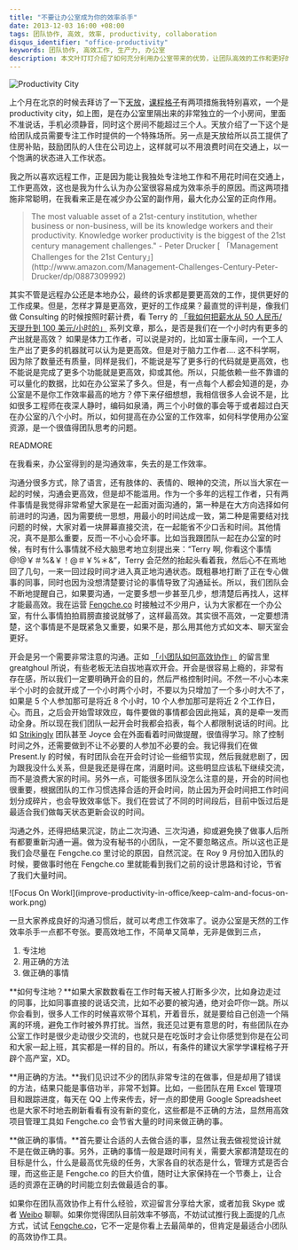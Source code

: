 ```yaml
---
title: "不要让办公室成为你的效率杀手"
date: 2013-12-03 16:00 +08:00
tags: 团队协作, 高效, 效率, productivity, collaboration
disqus_identifier: "office-productivity"
keywords: 团队协作, 高效工作, 生产力, 办公室
description: 本文叶玎玎介绍了如何充分利用办公室带来的优势，让团队高效的工作和更好的协作，保持高生产力。
---
```


![Productivity City](improve-productivity-in-office/productivity-city.png)

上个月在北京的时候去拜访了一下[天放](http://litianfang.com/)，[课程格子](http://kechenggezi.com)有两项措施我特别喜欢，一个是 productivity city，如上图，是在办公室里隔出来的非常独立的一个小房间，里面不准说话，手机必须静音，同时这个房间不能超过三个人。天放介绍了一下这个是给团队成员需要专注工作时提供的一个特殊场所。另一点是天放给所以员工提供了住房补贴，鼓励团队的人住在公司边上，这样就可以不用浪费时间在交通上，以一个饱满的状态进入工作状态。

我之所以喜欢远程工作，正是因为能让我独处专注地工作和不用花时间在交通上，工作更高效，这也是我为什么认为办公室很容易成为效率杀手的原因。而这两项措施非常聪明，在我看来正是在减少办公室的副作用，最大化办公室的正向作用。

<aside class="aside-block">
  <blockquote>
    <p>The most valuable asset of a 21st-century institution, whether business or non-business, will be its knowledge workers and their productivity. Knowledge worker productivity is the biggest of the 21st century management challenges." - Peter Drucker [ 「Management Challenges for the 21st Century」](http://www.amazon.com/Management-Challenges-Century-Peter-Drucker/dp/0887309992)
 </p>
  </blockquote>
</aside>

其实不管是远程办公还是本地办公，最终的诉求都是要更高效的工作，提供更好的工作成果。但是，怎样才算是更高效，更好的工作成果？最直觉的评判是，像我们做 Consulting 的时候按照时薪计费，看 Terry 的 [ 「我如何把薪水从 50 人民币/天提升到 100 美元/小时的」](http://terrytai.com/salary-from-50rmb-to-100usd) 系列文章，那么，是否是我们在一个小时内有更多的产出就是高效？ 如果是体力工作者，可以说是对的，比如富士康车间，一个工人生产出了更多的机器就可以认为是更高效。但是对于脑力工作者.... 这不科学啊，因为除了数量还有质量，同样是我们，不能说是写了更多行的代码就是更高效，也不能说是完成了更多个功能就是更高效，抑或其他。所以，只能依赖一些不靠谱的可以量化的数据，比如在办公室呆了多久。但是，有一点每个人都会知道的是，办公室是不是你工作效率最高的地方？停下来仔细想想，我相信很多人会说不是，比如很多工程师在夜深人静时，编码如泉涌，两三个小时做的事会等于或者超过白天在办公室的八个小时。所以，如何提高在办公室的工作效率，如何科学使用办公室资源，是一个很值得团队思考的问题。

READMORE

在我看来，办公室得到的是沟通效率，失去的是工作效率。

沟通分很多方式，除了语言，还有肢体的、表情的、眼神的交流，所以当大家在一起的时候，沟通会更高效，但是却不能滥用。作为一个多年的远程工作者，只有两件事情是我觉得非常希望大家是在一起面对面沟通的，第一种是在大方向选择如何前进时的沟通，因为需要统一思想，用最小的时间达成一致，第二种是需要结对找问题的时候，大家对着一块屏幕直接交流，在一起能省不少口舌和时间。其他情况，真不是那么重要，反而一不小心会坏事。比如当我跟团队一起在办公室的时候，有时有什么事情就不经大脑思考地立刻提出来：“Terry 啊, 你看这个事情 @!@￥＃%&￥！@＃￥%＊&”，Terry 会茫然的抬起头看着我，然后心不在焉地回了几句，一来一回过段时间才进入真正地沟通状态。既粗暴地打断了正在专心做事的同事，同时也因为没想清楚要讨论的事情导致了沟通延长。所以，我们团队会不断地提醒自己，如果要沟通，一定要多想一步甚至几步，想清楚后再找人，这样才能最高效。我在运营 [Fengche.co](http://fengche.co) 时接触过不少用户，认为大家都在一个办公室，有什么事情拍拍肩膀直接说就够了，这样最高效。其实很不高效，一定要想清楚，这个事情是不是既紧急又重要，如果不是，那么用其他方式如文本、聊天室会更好。

开会是另一个需要非常注意的沟通。正如 [「小团队如何高效协作」](http://yedingding.com/2013/11/20/startup-collaboration-advice.html) 的留言里 greatghoul 所说，有些老板无法自拔地喜欢开会。开会是很容易上瘾的，非常有存在感，所以我们一定要明确开会的目的，然后严格控制时间。不然一不小心本来半个小时的会就开成了一个小时两个小时，不要以为只增加了一个多小时大不了，如果是 5 个人参加那可是将近 8 个小时，10 个人参加那可是将近 2 个工作日，心。而且，之后会开始雪球效应，每件要做的事情都会因此拖延，真的是牵一发而动全身。所以现在我们团队一起开会时我都会掐表，每个人都限制说话的时间。比如 [Strikingly](http://strikingly.com) 团队甚至 Joyce 会在外面看着时间做提醒，很值得学习。除了控制时间之外，还需要做到不让不必要的人参加不必要的会。我记得我们在做 Present.ly 的时候，有时团队会在开会时讨论一些细节实现，然后我就悲剧了，因为跟我没什么关系，但是我还是得在席，消磨时间。这些明显应该私下继续交流，而不是浪费大家的时间。另外一点，可能很多团队没怎么注意的是，开会的时间也很重要，根据团队的工作习惯选择合适的开会时间，防止因为开会时间把工作时间划分成碎片，也会导致效率低下。我们在尝试了不同的时间段后，目前中饭过后是最适合我们做每天状态更新会议的时间。

沟通之外，还得把结果沉淀，防止二次沟通、三次沟通，抑或避免换了做事人后所有都要重新沟通一遍。做为没有秘书的小团队，一定不要忽略这点。所以这也正是我们会尽量在 Fengche.co 里讨论的原因，自然沉淀。在 Roy 9 月份加入团队的时候，要做事时他在 Fengche.co 里就能看到我们之前的设计思路和讨论，节省了我们大量时间。

<aside class="aside">
  ![Focus On Workl](improve-productivity-in-office/keep-calm-and-focus-on-work.png)
 </aside>

 一旦大家养成良好的沟通习惯后，就可以考虑工作效率了。说办公室是天然的工作效率杀手一点都不夸张。要高效地工作，不简单又简单，无非是做到三点，

1. 专注地
2. 用正确的方法
3. 做正确的事情

**如何专注地？**如果大家数数看在工作时每天被人打断多少次，比如身边走过的同事，比如同事直接的说话交流，比如不必要的被沟通，绝对会吓你一跳。所以你会看到，很多人工作的时候喜欢带个耳机，开着音乐，就是要给自己创造一个隔离的环境，避免工作时被外界打扰。当然，我还见过更有意思的时，有些团队在办公室工作时是很少走动很少交流的，也就只是在吃饭时才会让你感觉到你是在公司和大家一起上班，其实都是一样的目的。所以，有条件的建议大家学学课程格子开辟个高产室，XD。

**用正确的方法。**我们见识过不少的团队非常专注的在做事，但是却用了错误的方法，结果只能是事倍功半，非常不划算。比如，一些团队在用 Excel 管理项目和跟踪进度，每天在 QQ 上传来传去，好一点的即使用 Google Spreadsheet 也是大家不时地去刷新看看有没有新的变化，这些都是不正确的方法，显然用高效项目管理工具如 Fengche.co 会节省大量的时间来做正确的事。

**做正确的事情。**首先要让合适的人去做合适的事，显然让我去做视觉设计就不是在做正确的事。另外，正确的事情一般是跟时间有关，需要大家都清楚现在的目标是什么，什么是最高优先级的任务，大家各自的状态是什么，管理方式是否合理，而这些正是 Fengche.co 的巨大价值，随时让大家保持在一个节奏上，让合适的资源在正确的时间能立刻去做最适合的事。

如果你在团队高效协作上有什么经验，欢迎留言分享给大家，或者加我 Skype 或者 [Weibo](http://weib.com/presently) 聊聊。如果你觉得团队目前效率不够高，不妨试试推行我上面提的几点方式，试试 [Fengche.co](https://fengche.co "高效协作工具")，它不一定是你看上去最简单的，但肯定是最适合小团队的高效协作工具。
